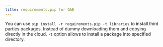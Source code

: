 ```yaml
---
title: requirements.pip for GAE
---
```


You can use `pip install -r requirements.pip -t libraries` to install third parties packages. Instead of dummy downloading them and copying directly in the cloud. `-t` option allows to install a package into specified directory.